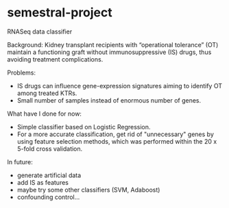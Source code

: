 # semestral-project
RNASeq data classifier

Background: Kidney transplant recipients with “operational tolerance” (OT) maintain a functioning graft without immunosuppressive (IS) drugs, thus avoiding treatment complications. 

Problems: 
- IS drugs can influence gene-expression signatures aiming to identify OT among treated KTRs.
- Small number of samples instead of enormous number of genes.

What have I done for now:
- Simple classifier based on Logistic Regression. 
- For a more accurate classification, get rid of "unnecessary" genes by using feature selection methods, which was performed within the 20 x 5-fold cross validation.

In future:
- generate artificial data
- add IS as features
- maybe try some other classifiers (SVM, Adaboost)
- confounding control...
